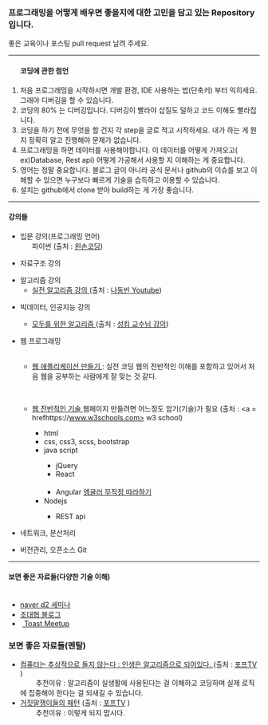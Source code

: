 <h3><strong>프로그래밍을 어떻게 배우면 좋을지에 대한</strong> 고민을 담고 있는 Repository 입니다. </h3>
좋은 교육이나 포스팅 pull request 날려 주세요.
<hr>
<ol>
<h4> 코딩에 관한 첨언</h4>
 <li> 처음 프로그래밍을 시작하시면 개발 환경, IDE 사용하는 법(단축키) 부터 익히세요. 그래야 디버깅을 할 수 있습니다. </li>
 <li> 코딩의 80% 는 디버깅입니다. 디버깅이 빨라야 삽질도 덜하고 코드 이해도 빨라집니다. </li>
 <li> 코딩을 하기 전에 무엇을 할 건지 각 step을 글로 적고 시작하세요. 내가 하는 게 뭔지 정확히 알고 진행해야 문제가 없습니다. </li>
 <li> 프로그래밍을 하면 데이터를 사용해야합니다. 이 데이터를 어떻게 가져오고( ex)Database, Rest api) 어떻게 가공해서 사용할 지 이해하는 게 중요합니다. </li>
 <li> 영어는 정말 중요합니다. 블로그 글이 아니라 공식 문서나 github의 이슈를 보고 이해할 수 있으면 누구보다 빠르게 기술을 습득하고 이용할 수 있습니다.</li>
 <li> 설치는 github에서 clone 받아 build하는 게 가장 좋습니다.</li>
</ol>
 <hr>
<h4> 강의들  </h4>
    <ul>
        <li>입문 강의(프로그래밍 언어) 
            <ul>파이썬 (출처 : <a href=https://www.youtube.com/watch?v=UHg1Drp1uKE&list=PLGPF8gvWLYypeEoFNTfSHdFL5WRLAfmmm>왼손코딩</a>) </ul>
        </li>
    </ul>
    <ul>
        <li>자료구조 강의 </li>
    </ul>
    <ul>
        <li>알고리즘 강의
            <ul>
                <li><a href=https://www.youtube.com/watch?v=qQ5iLNjpxSk&list=PLRx0vPvlEmdDHxCvAQS1_6XV4deOwfVrz> 실전 알고리즘 강의  </a> (출처 : <a href=https://www.youtube.com/channel/UChflhu32f5EUHlY7_SetNWw/playlists>나동빈 Youtube</a>) </li>
            </ul>
        </li>
    </ul>
    <ul>
        <li>빅데이터, 인공지능 강의</li>
        <ul>
                <li><a href=https://www.youtube.com/watch?v=BS6O0zOGX4E&list=PLlMkM4tgfjnLSOjrEJN31gZATbcj_MpUm> 모두를 위한 알고리즘  </a> (출처 : <a href=http://hunkim.github.io/ml/>성킴 교수님 강의</a>)</li> 
            </ul>
    </ul>
     <ul> 
        <li>웹 프로그래밍</li>
        <ul>
         
               <li> <a href="https://opentutorials.org/course/1688"> 웹 애플리케이션 만들기 </a>: 실전 코딩<caption> 웹의 전반적인 이해를 포함하고 있어서 처음 웹을 공부하는 사람에게 잘 맞는 것 같다. </caption></li>
               
               <li><a href=https://www.w3schools.com/> 웹 전반적인 기술 </a><caption>웹페이지 만들려면 어느정도 암기(기술)가 필요</caption>  (출처 : <a = hrefhttps://www.w3schools.com> w3 school</a>)</li> 
                <ul>
                        <li>html </li>
                        <li>css, css3, scss, bootstrap </li>
                        <li>java script</li>
                        <ul>
                        <li>jQuery </li>
                        <li>React </li>
                        <li>Angular <a href="https://www.hitcle.com/space/Angular/a_I32QQsMNmV8J"> 엥귤러 무작정 따라하기 </a></li>
                </ul>
                <li> Nodejs</li>
                    <ul>
                        <li> REST api </li>
                    </ul>
                </ul>
            </ul>
    </ul>
    <ul> 
        <li>네트워크, 분산처리</li>
    </ul>
    <ul> 
        <li> 버전관리, 오픈소스 Git</li> 
    </ul>
 <hr>
<h4> 보면 좋은 자료들(다양한 기술 이해) </h4>
<ul>
    <li><a href="https://www.youtube.com/watch?v=klnfWhPGPRs"> naver d2 세미나</a></li>
    <li> <a href="http://bcho.tistory.com/"> 조대협 블로그</a></li>
    <li>  <a href="http://meetup.toast.com/"> Toast Meetup </a></li>
 </ul>
<h3> 보면 좋은 자료들(멘탈) </h3>
<ul>
    <li><a href= https://www.youtube.com/watch?v=PUd6LCJZlJo&t=1s> 
    컴퓨터는 추상적으로 돌지 않는다 : 인생은 알고리즘으로 되어있다. </a> (출처 : <a href=https://www.youtube.com/channel/UC63J0Q5huHSlbNT3KxvAaHQ>포프TV</a> )</li>
        <caption> 추천이유 : 알고리즘이 실생활에 사용된다는 걸 이해하고 코딩하며 실제 로직에 집중해야 한다는 걸 되새길 수 있습니다.</caption>
     <li><a href= https://www.youtube.com/watch?v=kilGnfyhMkg>거짓말쟁이들의 패턴</a> (출처 : <a href=https://www.youtube.com/channel/UC63J0Q5huHSlbNT3KxvAaH>포프TV</a> )</li>
        <caption> 추천이유 : 이렇게 되지 맙시다.</caption> 
</ul>
